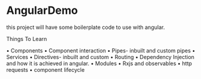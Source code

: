 # AngularDemo

this project will have some boilerplate code to use with angular.

Things To Learn

•	Components
•	Component interaction
•	Pipes- inbuilt and custom pipes
•	Services
•	Directives- inbuilt and custom
•	Routing
•	Dependency Injection and how it is achieved in angular.
•	Modules
•	Rxjs and observables
•	http requests
• component lifecycle
